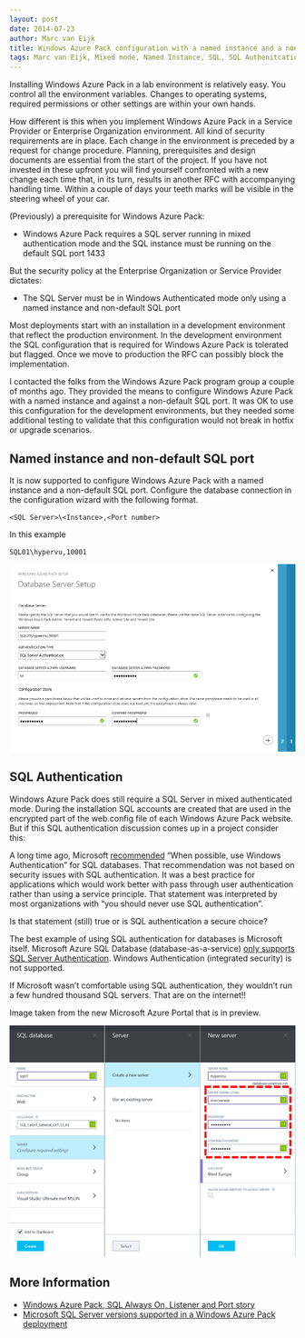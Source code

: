 ```yaml
---
layout: post
date: 2014-07-23
author: Marc van Eijk
title: Windows Azure Pack configuration with a named instance and a non-default SQL port
tags: Marc van Eijk, Mixed mode, Named Instance, SQL, SQL Authenitcation, SQL Port, Windows Azure Pack
---
```

Installing Windows Azure Pack in a lab environment is relatively easy. You control all the environment variables. Changes to operating systems, required permissions or other settings are within your own hands.

How different is this when you implement Windows Azure Pack in a Service Provider or Enterprise Organization environment. All kind of security requirements are in place. Each change in the environment is preceded by a request for change procedure. Planning, prerequisites and design documents are essential from the start of the project. If you have not invested in these upfront you will find yourself confronted with a new change each time that, in its turn, results in another RFC with accompanying handling time. Within a couple of days your teeth marks will be visible in the steering wheel of your car.

(Previously) a prerequisite for Windows Azure Pack:
- Windows Azure Pack requires a SQL server running in mixed authentication mode and the SQL instance must be running on the default SQL port 1433

But the security policy at the Enterprise Organization or Service Provider dictates:
- The SQL Server must be in Windows Authenticated mode only using a named instance and non-default SQL port

Most deployments start with an installation in a development environment that reflect the production environment. In the development environment the SQL configuration that is required for Windows Azure Pack is tolerated but flagged. Once we move to production the RFC can possibly block the implementation.

I contacted the folks from the Windows Azure Pack program group a couple of months ago. They provided the means to configure Windows Azure Pack with a named instance and against a non-default SQL port. It was OK to use this configuration for the development environments, but they needed some additional testing to validate that this configuration would not break in hotfix or upgrade scenarios.

## Named instance and non-default SQL port

It is now supported to configure Windows Azure Pack with a named instance and a non-default SQL port. Configure the database connection in the configuration wizard with the following format.

```
<SQL Server>\<Instance>,<Port number>
```

In this example

```
SQL01\hypervu,10001
```

<img src="/images/2014-07-23/Custom-SQL-port.png" width="700">

## SQL Authentication

Windows Azure Pack does still require a SQL Server in mixed authenticated mode. During the installation SQL accounts are created that are used in the encrypted part of the web.config file of each Windows Azure Pack website. But if this SQL authentication discussion comes up in a project consider this:

A long time ago, Microsoft [recommended](http://technet.microsoft.com/en-us/library/aa905171(v=SQL.80).aspx) “When possible, use Windows Authentication” for SQL databases. That recommendation was not based on security issues with SQL authentication. It was a best practice for applications which would work better with pass through user authentication rather than using a service principle. That statement was interpreted by most organizations with “you should never use SQL authentication”.

Is that statement (still) true or is SQL authentication a secure choice?

The best example of using SQL authentication for databases is Microsoft itself. Microsoft Azure SQL Database (database-as-a-service) [only supports SQL Server Authentication](http://msdn.microsoft.com/en-us/library/ff394108.aspx#authentication). Windows Authentication (integrated security) is not supported.

If Microsoft wasn’t comfortable using SQL authentication, they wouldn’t run a few hundred thousand SQL servers. That are on the internet!!

Image taken from the new Microsoft Azure Portal that is in preview.

<img src="/images/2014-07-23/Azure-SQL.png" width="700">

## More Information

- [Windows Azure Pack, SQL Always On, Listener and Port story](http://www.vnext.be/2014/06/13/windows-azure-pack-sql-always-on-listener-and-port-story/)
- [Microsoft SQL Server versions supported in a Windows Azure Pack deployment](http://technet.microsoft.com/en-us/library/dn469343.aspx)
